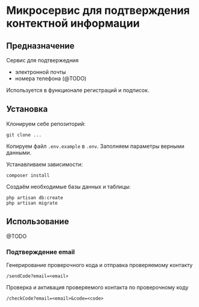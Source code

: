 # Микросервис для подтверждения контектной информации

## Предназначение 

Сервис для подтвержедния 
- электронной почты
- номера телефона (@TODO)

Используется в функционале регистраций и подписок.

## Установка

Клонируем себе репозиторий:
```
git clone ...
```

Копируем файл `.env.example` в `.env`. Заполняем параметры верными данными. 

Устанавливаем зависимости:
```
composer install
```

Создаём необходимые базы данных и таблицы:
```
php artisan db:create
php artisan migrate
```

## Использование

@TODO

### Подтверждение email

Генерирование проверочного кода и отправка проверяемому контакту
```
/sendCode?email=<email>
```

Проверка и активация проверяемого контакта по проверочному коду
```
/checkCode?email=<email>&code=<code>
```
